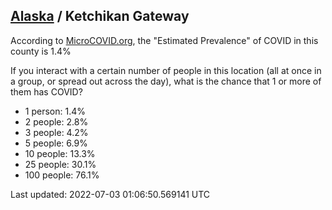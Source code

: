 
## [Alaska](/united-states/alaska) / Ketchikan Gateway

According to [MicroCOVID.org](http://microcovid.org),
the "Estimated Prevalence" of COVID in this county is 1.4%

If you interact with a certain number of people in this location
(all at once in a group, or spread out across the day), what is the chance that
1 or more of them has COVID?

- 1 person: 1.4%
- 2 people: 2.8%
- 3 people: 4.2%
- 5 people: 6.9%
- 10 people: 13.3%
- 25 people: 30.1%
- 100 people: 76.1%

Last updated: 2022-07-03 01:06:50.569141 UTC
